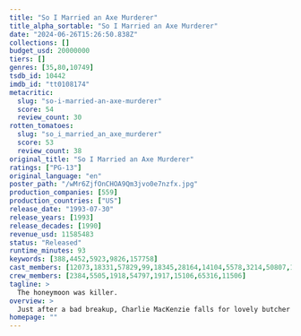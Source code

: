 ```yaml
---
title: "So I Married an Axe Murderer"
title_alpha_sortable: "So I Married an Axe Murderer"
date: "2024-06-26T15:26:50.838Z"
collections: []
budget_usd: 20000000
tiers: []
genres: [35,80,10749]
tsdb_id: 10442
imdb_id: "tt0108174"
metacritic:
  slug: "so-i-married-an-axe-murderer"
  score: 54
  review_count: 30
rotten_tomatoes:
  slug: "so_i_married_an_axe_murderer"
  score: 53
  review_count: 38
original_title: "So I Married an Axe Murderer"
ratings: ["PG-13"]
original_language: "en"
poster_path: "/wMr6ZjfOnCHOA9Qm3jvo0e7nzfx.jpg"
production_companies: [559]
production_countries: ["US"]
release_date: "1993-07-30"
release_years: [1993]
release_decades: [1990]
revenue_usd: 11585483
status: "Released"
runtime_minutes: 93
keywords: [388,4452,5923,9826,157758]
cast_members: [12073,18331,57829,99,18345,28164,14104,5578,3214,50807,15105,1903,111080,161318,80109,19974]
crew_members: [2384,5505,1918,54797,1917,15106,65316,11506]
tagline: >
  The honeymoon was killer.
overview: >
  Just after a bad breakup, Charlie MacKenzie falls for lovely butcher Harriet Michaels and introduces her to his parents. But, as voracious consumers of sensational tabloids, his parents soon come to suspect that Harriet is actually a notorious serial killer -- "Mrs. X" -- wanted in connection with a string of bizarre honeymoon killings. Thinking his parents foolish, Charlie proposes to Harriet. But while on his honeymoon with her, he begins to fear they were right.
homepage: ""
---
```

